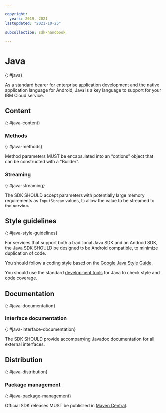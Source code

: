 ```yaml
---

copyright:
  years: 2019, 2021
lastupdated: "2021-10-25"

subcollection: sdk-handbook

---
```


# Java
{: #java}

As a standard bearer for enterprise application development and the native application language for
Android, Java is a key language to support for your IBM Cloud service.   

## Content
{: #java-content}

### Methods
{: #java-methods}

Method parameters MUST be encapsulated into an “options” object that can be constructed with a "Builder".

### Streaming
{: #java-streaming}

The SDK SHOULD accept parameters with potentially large memory requirements as `InputStream` values,
to allow the value to be streamed to the service.

<!-- ## Naming - no Java specific content -->

<!-- ## Errors - no Java specific content -->

<!-- ## Pagination - no Java specific content -->

## Style guidelines
{: #java-style-guidelines}

For services that support both a traditional Java SDK and an Android SDK, the Java
SDK SHOULD be designed to be Android compatible, to minimize duplication of code.

You should follow a coding style based on the [Google Java Style Guide](https://google.github.io/styleguide/javaguide.html).

You should use the standard [development tools](/docs/sdk-handbook?topic=sdk-handbook-developer-tools) for Java to check style and code coverage.

## Documentation
{: #java-documentation}

### Interface documentation
{: #java-interface-documentation}

The SDK SHOULD provide accompanying Javadoc documentation for all external interfaces.

## Distribution
{: #java-distribution}

### Package management
{: #java-package-management}

Official SDK releases MUST be published in [Maven Central](https://search.maven.org/).

<!-- ## Support  - no Java specific content -->
